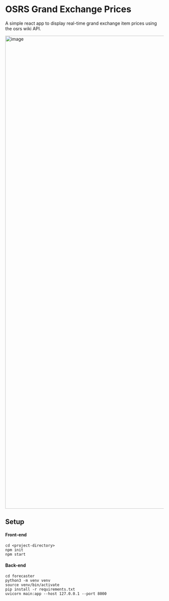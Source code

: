 # OSRS Grand Exchange Prices

A simple react app to display real-time grand exchange item prices using the osrs wiki API.

<img width="1501" alt="image" src="https://user-images.githubusercontent.com/43048325/210265471-813939ae-a182-4b6a-9891-844ce1a806b1.png">

## Setup

#### Front-end

```shell
cd <project-directory>
npm init
npm start
```

#### Back-end

```shell
cd forecaster
python3 -m venv venv
source venv/bin/activate
pip install -r requirements.txt
uvicorn main:app --host 127.0.0.1 --port 8000
```
